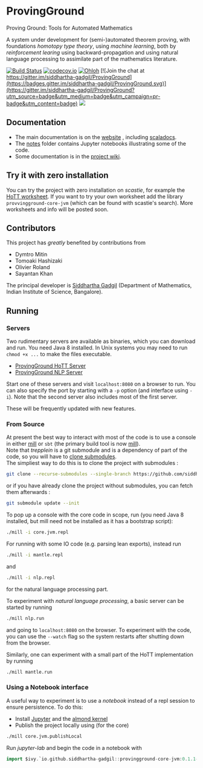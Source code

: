 # ProvingGround

Proving Ground: Tools for Automated Mathematics

A system under development for (semi-)automated theorem proving, with foundations *homotopy type theory*, using
*machine learning*, both by _reinforcement learing_ using backward-propagation and using natural language processing to assimilate part of the mathematics literature.

[![Build Status](https://img.shields.io/travis/siddhartha-gadgil/ProvingGround.svg)](https://travis-ci.org/siddhartha-gadgil/ProvingGround)
[![codecov.io](http://codecov.io/github/siddhartha-gadgil/ProvingGround/coverage.svg)](https://codecov.io/gh/siddhartha-gadgil/ProvingGround)
[![Ohloh](http://www.ohloh.net/p/ProvingGround/widgets/project_thin_badge.gif)](https://www.ohloh.net/p/ProvingGround) [![Join the chat at https://gitter.im/siddhartha-gadgil/ProvingGround](https://badges.gitter.im/siddhartha-gadgil/ProvingGround.svg)](https://gitter.im/siddhartha-gadgil/ProvingGround?utm_source=badge&utm_medium=badge&utm_campaign=pr-badge&utm_content=badge)
![](https://github.com/siddhartha-gadgil/ProvingGround/workflows/.github/workflows/mill-test.yml/badge.svg)

## Documentation

* The main documentation is on the [website](http://siddhartha-gadgil.github.io/ProvingGround/) , including [scaladocs](http://siddhartha-gadgil.github.io/ProvingGround/scaladoc/provingground/index.html).
* The [notes](https://github.com/siddhartha-gadgil/ProvingGround/tree/master/notes) folder contains Jupyter notebooks illustrating some of the code.
* Some documentation is in the [project wiki](https://github.com/siddhartha-gadgil/ProvingGround/wiki).

## Try it with zero installation

You can try the project with zero installation on _scastie_, for example the [HoTT worksheet](https://scastie.scala-lang.org/siddhartha-gadgil/0DqN82WeQk2W0nqSYQpolA).
If you want to try your own worksheet add the library `provvingground-core-jvm` (which can be found with scastie's search). More worksheets and info will be posted soon.

## Contributors

This project has _greatly_ benefited by contributions from

* Dymtro Mitin
* Tomoaki Hashizaki
* Olivier Roland
* Sayantan Khan

The principal developer is [Siddhartha Gadgil](http://math.iisc.ac.in/~gadgil) (Department of Mathematics, Indian Institute of Science, Bangalore).

## Running

### Servers

Two rudimentary servers are available as binaries, which you can download and run. You need Java 8 installed. In Unix systems you may need to run `chmod +x ...` to make the files executable.

* [ProvingGround HoTT Server](http://math.iisc.ac.in/~gadgil/proving-ground/bin/provinground-mantle-SNAPSHOT)
* [ProvingGround NLP Server](http://math.iisc.ac.in/~gadgil/proving-ground/bin/provinground-nlp-SNAPSHOT)

Start one of these servers and visit `localhost:8080` on a browser to run. You can also specify the port by starting with a `-p` option (and interface using `-i`).
Note that the second server also includes most of the first server.

These will be frequently updated with new features.

### From Source

At present the best way to interact with most of the code is to use a console in either [mill](https://www.lihaoyi.com/mill/) or `sbt` (the primary build tool is now [mill](https://www.lihaoyi.com/mill/)).  
Note that _trepplein_ is a git submodule and is a dependency of part of the code, so you will have to [clone submodules](https://git-scm.com/book/en/v2/Git-Tools-Submodules#_cloning_submodules).  
The simpliest way to do this is to clone the project with submodules :

```bash
git clone --recurse-submodules --single-branch https://github.com/siddhartha-gadgil/ProvingGround.git
```

or if you have already clone the project without submodules, you can fetch them afterwards :

```bash
git submodule update --init
```

To pop up a console with the core code in scope, run (you need Java 8 installed, but mill need not be installed as it has a bootstrap script):

```bash
./mill -i core.jvm.repl
```

For running with some IO code (e.g. parsing lean exports), instead run

```bash
./mill -i mantle.repl
```

and

```bash
./mill -i nlp.repl
```

for the natural language processing part.

To experiment with _natural language processing_, a basic server can be started by running

```bash
./mill nlp.run
```

and going to `localhost:8080` on the browser. To experiment with the code, you can use the `--watch` flag so the system restarts after shutting down from the browser.

Similarly, one can experiment with a small part of the HoTT implementation by running

```bash
./mill mantle.run
```

### Using a Notebook interface

A useful way to experiment is to use a _notebook_ instead of a repl session to ensure persistence. To do this:

* Install [Jupyter](https://jupyter.org/) and the [almond kernel](https://almond.sh/)
* Publish the project locally using (for the core)

```bash
./mill core.jvm.publishLocal
```

Run _jupyter-lab_ and begin the code in a notebook with

```scala
import $ivy.`io.github.siddhartha-gadgil::provingground-core-jvm:0.1.1-SNAPSHOT`
```

